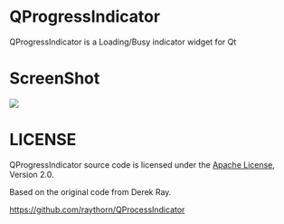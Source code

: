 # QProgressIndicator
QProgressIndicator is a Loading/Busy indicator widget for Qt

# ScreenShot
![](https://github.com/raythorn/QProgressIndicator/blob/master/screenshot.gif)

# LICENSE
QProgressIndicator source code is licensed under the [Apache License](http://www.apache.org/licenses/LICENSE-2.0.html), Version 2.0.

Based on the original code from Derek Ray.

https://github.com/raythorn/QProcessIndicator

